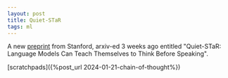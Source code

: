 ```yaml
---
layout: post
title: Quiet-STaR
tags: ml
---
```


A new [preprint](http://arxiv.org/abs/2403.09629) from Stanford, arxiv-ed 3 weeks ago entitled "Quiet-STaR: Language Models Can Teach Themselves to Think Before Speaking".

[scratchpads]({%post_url 2024-01-21-chain-of-thought%})